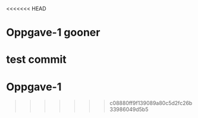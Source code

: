 <<<<<<< HEAD
# Oppgave-1 gooner
test commit
=======
# Oppgave-1

>>>>>>> c08880ff9f139089a80c5d2fc26b33986049d5b5
